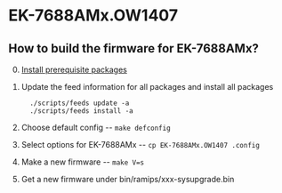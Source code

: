 # EK-7688AMx.OW1407


## How to build the firmware for EK-7688AMx?

0. [Install prerequisite packages](http://labs.mediatek.com/fileMedia/download/87c801b5-d1e6-4227-9a29-b5421f2955ac#page=97&zoom=auto,70,239)

0. Update the feed information for all packages and install all packages
   ```
     ./scripts/feeds update -a
     ./scripts/feeds install -a
   ```	 

0. Choose default config -- `make defconfig`

0. Select options for EK-7688AMx -- `cp EK-7688AMx.OW1407 .config`

0. Make a new firmware -- `make V=s`

0. Get a new firmware under bin/ramips/xxx-sysupgrade.bin

